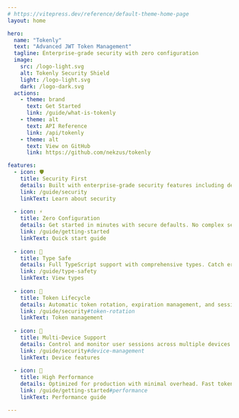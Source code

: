 ```yaml
---
# https://vitepress.dev/reference/default-theme-home-page
layout: home

hero:
  name: "Tokenly"
  text: "Advanced JWT Token Management"
  tagline: Enterprise-grade security with zero configuration
  image:
    src: /logo-light.svg
    alt: Tokenly Security Shield
    light: /logo-light.svg
    dark: /logo-dark.svg
  actions:
    - theme: brand
      text: Get Started
      link: /guide/what-is-tokenly
    - theme: alt
      text: API Reference
      link: /api/tokenly
    - theme: alt
      text: View on GitHub
      link: https://github.com/nekzus/tokenly

features:
  - icon: 🛡️
    title: Security First
    details: Built with enterprise-grade security features including device fingerprinting, token rotation, and real-time threat detection.
    link: /guide/security
    linkText: Learn about security
    
  - icon: ⚡️
    title: Zero Configuration
    details: Get started in minutes with secure defaults. No complex setup required, just install and start building.
    link: /guide/getting-started
    linkText: Quick start guide
    
  - icon: 🎯
    title: Type Safe
    details: Full TypeScript support with comprehensive types. Catch errors at compile time and enhance your development experience.
    link: /guide/type-safety
    linkText: View types
    
  - icon: 🔄
    title: Token Lifecycle
    details: Automatic token rotation, expiration management, and session control. Keep your authentication system secure and efficient.
    link: /guide/security#token-rotation
    linkText: Token management
    
  - icon: 📱
    title: Multi-Device Support
    details: Control and monitor user sessions across multiple devices. Automatic device fingerprinting and session management.
    link: /guide/security#device-management
    linkText: Device features
    
  - icon: 🚀
    title: High Performance
    details: Optimized for production with minimal overhead. Fast token generation and validation with built-in caching.
    link: /guide/getting-started#performance
    linkText: Performance guide

---
```


<style>
.custom-blocks {
  display: grid;
  grid-template-columns: repeat(auto-fit, minmax(250px, 1fr));
  gap: 20px;
  margin: 2rem 0;
}

.custom-block {
  padding: 20px;
  border-radius: 8px;
  background-color: var(--vp-c-bg-soft);
  transition: transform 0.2s, box-shadow 0.2s;
}

.custom-block:hover {
  transform: translateY(-2px);
  box-shadow: 0 4px 12px rgba(0, 0, 0, 0.1);
}

.custom-block h3 {
  margin-top: 0;
  font-size: 1.2rem;
  display: flex;
  align-items: center;
  gap: 8px;
}

.custom-block p {
  margin-bottom: 0;
  opacity: 0.8;
}

.vp-doc {
  max-width: 1152px;
  margin: 0 auto;
  padding: 2rem;
}
</style>
